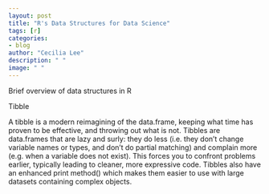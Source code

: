 ```yaml
---
layout: post
title: "R's Data Structures for Data Science"
tags: [r]
categories:
- blog
author: "Cecilia Lee"
description: " "
image: " "
---
```


Brief overview of data structures in R

Tibble

A tibble is a modern reimagining of the data.frame, keeping what time has proven to be effective, and throwing out what is not. Tibbles are data.frames that are lazy and surly: they do less (i.e. they don’t change variable names or types, and don’t do partial matching) and complain more (e.g. when a variable does not exist). This forces you to confront problems earlier, typically leading to cleaner, more expressive code. Tibbles also have an enhanced print method() which makes them easier to use with large datasets containing complex objects.
